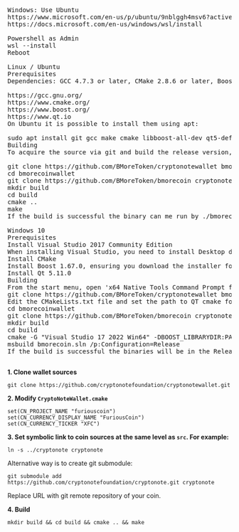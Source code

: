 <pre>
Windows: Use Ubuntu
https://www.microsoft.com/en-us/p/ubuntu/9nblggh4msv6?activetab=pivot:overviewtab
https://docs.microsoft.com/en-us/windows/wsl/install

Powershell as Admin
wsl --install
Reboot

Linux / Ubuntu
Prerequisites
Dependencies: GCC 4.7.3 or later, CMake 2.8.6 or later, Boost 1.55 or later, and Qt 5.9 or later. You may download them from:

https://gcc.gnu.org/
https://www.cmake.org/
https://www.boost.org/
https://www.qt.io
On Ubuntu it is possible to install them using apt:

sudo apt install git gcc make cmake libboost-all-dev qt5-default
Building
To acquire the source via git and build the release version, run the following commands:

git clone https://github.com/BMoreToken/cryptonotewallet bmorecoinwallet
cd bmorecoinwallet
git clone https://github.com/BMoreToken/bmorecoin cryptonote
mkdir build
cd build
cmake ..
make
If the build is successful the binary can me run by ./bmorecoin

Windows 10
Prerequisites
Install Visual Studio 2017 Community Edition
When installing Visual Studio, you need to install Desktop development with C++ and the VC++ v140 toolchain components. The option to install the v140 toolchain can be found by expanding the "Desktop development with C++" node on the right. You will need this for the project to build correctly.
Install CMake
Install Boost 1.67.0, ensuring you download the installer for MSVC 14.1.
Install Qt 5.11.0
Building
From the start menu, open 'x64 Native Tools Command Prompt for vs2022'
git clone https://github.com/BMoreToken/cryptonotewallet bmorecoinwallet
Edit the CMakeLists.txt file and set the path to QT cmake folder. For example: set(CMAKE_PREFIX_PATH "C:\Qt\5.15.2\msvc2019_64\lib\cmake\".
cd bmorecoinwallet
git clone https://github.com/BMoreToken/bmorecoin cryptonote
mkdir build
cd build
cmake -G "Visual Studio 17 2022 Win64" -DBOOST_LIBRARYDIR:PATH=c:/local/boost_1_67_0 .. (Or your boost installed dir.)
msbuild bmorecoin.sln /p:Configuration=Release
If the build is successful the binaries will be in the Release folder.

</pre>





**1. Clone wallet sources**

```
git clone https://github.com/cryptonotefoundation/cryptonotewallet.git
```

**2. Modify `CryptoNoteWallet.cmake`**
 
```
set(CN_PROJECT_NAME "furiouscoin")
set(CN_CURRENCY_DISPLAY_NAME "FuriousCoin")
set(CN_CURRENCY_TICKER "XFC")
```

**3. Set symbolic link to coin sources at the same level as `src`. For example:**

```
ln -s ../cryptonote cryptonote
```

Alternative way is to create git submodule:

```
git submodule add https://github.com/cryptonotefoundation/cryptonote.git cryptonote
```

Replace URL with git remote repository of your coin.

**4. Build**

```
mkdir build && cd build && cmake .. && make
```
